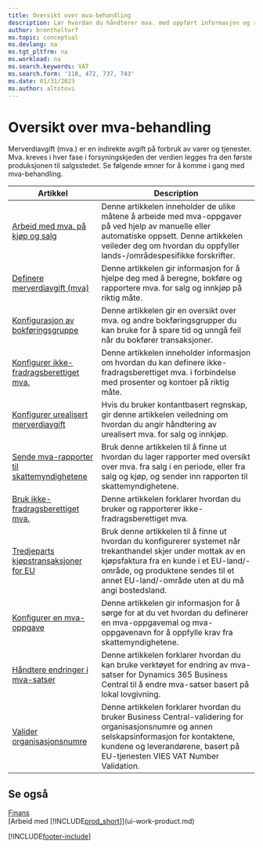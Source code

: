 ```yaml
---
title: Oversikt over mva-behandling
description: Lær hvordan du håndterer mva. med oppført informasjon og ressurser.
author: brentholtorf
ms.topic: conceptual
ms.devlang: na
ms.tgt_pltfrm: na
ms.workload: na
ms.search.keywords: VAT
ms.search.form: '118, 472, 737, 743'
ms.date: 01/31/2023
ms.author: altotovi
---
```

# <a name="vat-management-overview"></a>Oversikt over mva-behandling
Merverdiavgift (mva.) er en indirekte avgift på forbruk av varer og tjenester. Mva. kreves i hver fase i forsyningskjeden der verdien legges fra den første produksjonen til salgsstedet. Se følgende emner for å komme i gang med mva-behandling.  

|  Artikkel  |  Description  |  
|--------|--------------|  
| [Arbeid med mva. på kjøp og salg](finance-work-with-vat.md) | Denne artikkelen inneholder de ulike måtene å arbeide med mva-oppgaver på ved hjelp av manuelle eller automatiske oppsett. Denne artikkelen veileder deg om hvordan du oppfyller lands-/områdespesifikke forskrifter.|
| [Definere merverdiavgift (mva)](finance-setup-vat.md) | Denne artikkelen gir informasjon for å hjelpe deg med å beregne, bokføre og rapportere mva. for salg og innkjøp på riktig måte.|
| [Konfigurasjon av bokføringsgruppe](finance-posting-groups.md#tax-posting-groups) | Denne artikkelen gir en oversikt over mva. og andre bokføringsgrupper du kan bruke for å spare tid og unngå feil når du bokfører transaksjoner.|
| [Konfigurer ikke-fradragsberettiget mva.](finance-setup-nondeductible-vat.md) | Denne artikkelen inneholder informasjon om hvordan du kan definere ikke-fradragsberettiget mva. i forbindelse med prosenter og kontoer på riktig måte.|
| [Konfigurer urealisert merverdiavgift](finance-setup-unrealized-vat.md) | Hvis du bruker kontantbasert regnskap, gir denne artikkelen veiledning om hvordan du angir håndtering av urealisert mva. for salg og innkjøp.|
| [Sende mva-rapporter til skattemyndighetene](finance-how-report-vat.md) | Bruk denne artikkelen til å finne ut hvordan du lager rapporter med oversikt over mva. fra salg i en periode, eller fra salg og kjøp, og sender inn rapporten til skattemyndighetene.|
| [Bruk ikke-fradragsberettiget mva.](finance-how-use-non-deductible-vat.md) | Denne artikkelen forklarer hvordan du bruker og rapporterer ikke-fradragsberettiget mva.| 
| [Tredjeparts kjøpstransaksjoner for EU](finance-how-to-eu3party-trade-purchase.md) | Bruk denne artikkelen til å finne ut hvordan du konfigurerer systemet når trekanthandel skjer under mottak av en kjøpsfaktura fra en kunde i et EU-land/-område, og produktene sendes til et annet EU-land/-område uten at du må angi bostedsland.|  
| [Konfigurer en mva-oppgave](finance-how-setup-vat-statement.md) | Denne artikkelen gir informasjon for å sørge for at du vet hvordan du definerer en mva-oppgavemal og mva-oppgavenavn for å oppfylle krav fra skattemyndighetene.|
| [Håndtere endringer i mva-satser](finance-how-use-vat-rate-change-tool.md) | Denne artikkelen forklarer hvordan du kan bruke verktøyet for endring av mva-satser for Dynamics 365 Business Central til å endre mva-satser basert på lokal lovgivning.|
| [Valider organisasjonsnumre](finance-how-validate-vat-registration-number.md) | Denne artikkelen forklarer hvordan du bruker Business Central-validering for organisasjonsnumre og annen selskapsinformasjon for kontaktene, kundene og leverandørene, basert på EU-tjenesten VIES VAT Number Validation.|


## <a name="see-also"></a>Se også
[Finans](finance.md)  
[Arbeid med [!INCLUDE[prod_short](includes/prod_short.md)]](ui-work-product.md)


[!INCLUDE[footer-include](includes/footer-banner.md)]
